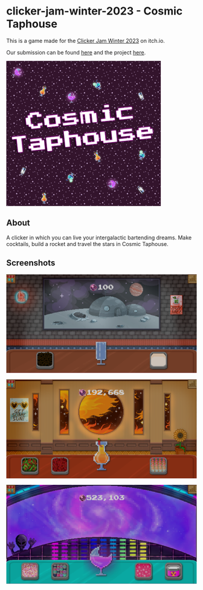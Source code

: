 # clicker-jam-winter-2023 - Cosmic Taphouse

This is a game made for the [Clicker Jam Winter 2023](https://itch.io/jam/clicker-jam-winter-2023) on itch.io.

Our submission can be found [here](https://itch.io/jam/clicker-jam-winter-2023/rate/1885069) and the project [here](https://tomheaton.itch.io/cosmic-taphouse).

[![splash](./resources/splash.png)](https://itch.io/jam/clicker-jam-winter-2023/rate/1885069)

## About

A clicker in which you can live your intergalactic bartending dreams. Make cocktails, build a rocket and travel the stars in Cosmic Taphouse.

## Screenshots

![screenshot_1](./resources/screenshot_1.png)

![screenshot_2](./resources/screenshot_2.png)

![screenshot_3](./resources/screenshot_3.png)
